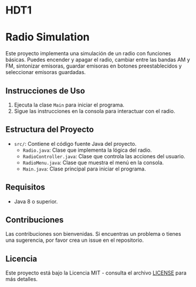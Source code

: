 # HDT1
# Radio Simulation

Este proyecto implementa una simulación de un radio con funciones básicas. Puedes encender y apagar el radio, cambiar entre las bandas AM y FM, sintonizar emisoras, guardar emisoras en botones preestablecidos y seleccionar emisoras guardadas.

## Instrucciones de Uso

1. Ejecuta la clase `Main` para iniciar el programa.
2. Sigue las instrucciones en la consola para interactuar con el radio.

## Estructura del Proyecto

- `src/`: Contiene el código fuente Java del proyecto.
  - `Radio.java`: Clase que implementa la lógica del radio.
  - `RadioController.java`: Clase que controla las acciones del usuario.
  - `RadioMenu.java`: Clase que muestra el menú en la consola.
  - `Main.java`: Clase principal para iniciar el programa.

## Requisitos

- Java 8 o superior.

## Contribuciones

Las contribuciones son bienvenidas. Si encuentras un problema o tienes una sugerencia, por favor crea un issue en el repositorio.

## Licencia

Este proyecto está bajo la Licencia MIT - consulta el archivo [LICENSE](LICENSE) para más detalles.
